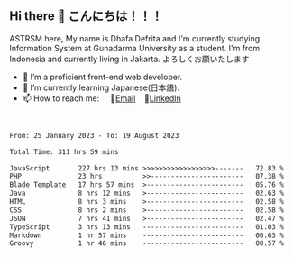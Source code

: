 ## Hi there 👋 こんにちは！！！
ASTRSM here, My name is Dhafa Defrita and I'm currently studying Information System at Gunadarma University as a student. I'm from Indonesia and currently living in Jakarta. よろしくお願いたします

- 🔭 I’m a proficient front-end web developer.
- 🌱 I’m currently learning Japanese(日本語).
- 📫 How to reach me: &nbsp;&nbsp;&nbsp;&nbsp;📧[Email](dhafadefrita@gmail.com)&nbsp;&nbsp;&nbsp;&nbsp;💼[LinkedIn](https://www.linkedin.com/in/dhafa-defrita-rama-yudistira-9357a9229/)
<br>
<!-- <p align="left">
<a href="https://github.com/ASTRSM">
  <img height="180em" src="https://github-readme-stats-eight-theta.vercel.app/api?username=ASTRSM&show_icons=true&theme=dracula&include_all_commits=true&count_private=true"/>
  <img height="180em" src="https://github-readme-stats-eight-theta.vercel.app/api/top-langs/?username=ASTRSM&layout=compact&langs_count=8&theme=dracula"/>
</a>
</p> -->

<!--START_SECTION:waka-->

```txt
From: 25 January 2023 - To: 19 August 2023

Total Time: 311 hrs 59 mins

JavaScript       227 hrs 13 mins >>>>>>>>>>>>>>>>>>-------   72.83 %
PHP              23 hrs          >>-----------------------   07.38 %
Blade Template   17 hrs 57 mins  >------------------------   05.76 %
Java             8 hrs 12 mins   >------------------------   02.63 %
HTML             8 hrs 3 mins    >------------------------   02.58 %
CSS              8 hrs 2 mins    >------------------------   02.58 %
JSON             7 hrs 41 mins   >------------------------   02.47 %
TypeScript       3 hrs 13 mins   -------------------------   01.03 %
Markdown         1 hr 57 mins    -------------------------   00.63 %
Groovy           1 hr 46 mins    -------------------------   00.57 %
```

<!--END_SECTION:waka-->
